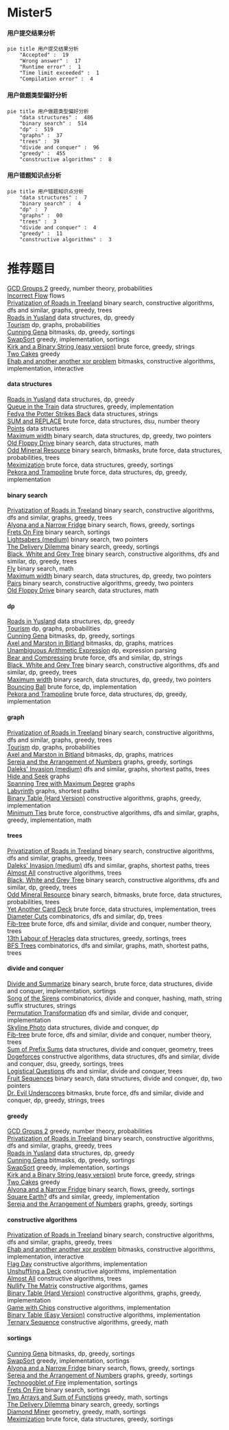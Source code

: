 # Mister5
<!-- tabs:start -->
#### **用户提交结果分析**

```mermaid
pie title 用户提交结果分析
    "Accepted" :  19
    "Wrong answer" :  17
    "Runtime error" :  1
    "Time limit exceeded" :  1
    "Compilation error" :  4
```
#### **用户做题类型偏好分析**

```mermaid
pie title 用户做题类型偏好分析
    "data structures" :  486
    "binary search" :  514
    "dp" :  519
    "graphs" :  37
    "trees" :  39
    "divide and conquer" :  96
    "greedy" :  455
    "constructive algorithms" :  8
```
#### **用户错题知识点分析**

```mermaid
pie title 用户错题知识点分析
    "data structures" :  7
    "binary search" :  4
    "dp" :  7
    "graphs" :  00
    "trees" :  3
    "divide and conquer" :  4
    "greedy" :  11
    "constructive algorithms" :  3
```
<!-- tabs:end -->
# 推荐题目
[GCD Groups 2](http://codeforces.com/problemset/problem/1198/F)		greedy,
                        number theory,
                        probabilities		  
[Incorrect Flow](http://codeforces.com/problemset/problem/708/D)		flows		  
[Privatization of Roads in Treeland](http://codeforces.com/problemset/problem/1141/G)		binary search,
                        constructive algorithms,
                        dfs and similar,
                        graphs,
                        greedy,
                        trees		  
[Roads in Yusland](http://codeforces.com/problemset/problem/671/D)		data structures,
                        dp,
                        greedy		  
[Tourism](https://codeforces.com/contest/1314/problem/D)		dp,
                        graphs,
                        probabilities		  
[Cunning Gena](http://codeforces.com/problemset/problem/417/D)		bitmasks,
                        dp,
                        greedy,
                        sortings		  
[SwapSort](http://codeforces.com/problemset/problem/489/A)		greedy,
                        implementation,
                        sortings		  
[Kirk and a Binary String (easy version)](http://codeforces.com/problemset/problem/1204/D1)		brute force,
                        greedy,
                        strings		  
[Two Cakes](http://codeforces.com/problemset/problem/1130/B)		greedy		  
[Ehab and another another xor problem](http://codeforces.com/problemset/problem/1088/D)		bitmasks,
                        constructive algorithms,
                        implementation,
                        interactive		  
<!-- tabs:start -->
#### **data structures**
[Roads in Yusland](http://codeforces.com/problemset/problem/671/D)		data structures,
                        dp,
                        greedy		  
[Queue in the Train](https://codeforces.com/contest/1248/problem/E)		data structures,
                        greedy,
                        implementation		  
[Fedya the Potter Strikes Back](http://codeforces.com/problemset/problem/1286/E)		data structures,
                        strings		  
[SUM and REPLACE](http://codeforces.com/problemset/problem/920/F)		brute force,
                        data structures,
                        dsu,
                        number theory		  
[Points](http://codeforces.com/problemset/problem/19/D)		data structures		  
[Maximum width](http://codeforces.com/problemset/problem/1492/C)		binary search,
                        data structures,
                        dp,
                        greedy,
                        two pointers		  
[Old Floppy Drive](http://codeforces.com/problemset/problem/1490/G)		binary search,
                        data structures,
                        math		  
[Odd Mineral Resource](http://codeforces.com/problemset/problem/1479/D)		binary search,
                        bitmasks,
                        brute force,
                        data structures,
                        probabilities,
                        trees		  
[Meximization](http://codeforces.com/problemset/problem/1497/A)		brute force,
                        data structures,
                        greedy,
                        sortings		  
[Pekora and Trampoline](http://codeforces.com/problemset/problem/1491/C)		brute force,
                        data structures,
                        dp,
                        greedy,
                        implementation		  
#### **binary search**
[Privatization of Roads in Treeland](http://codeforces.com/problemset/problem/1141/G)		binary search,
                        constructive algorithms,
                        dfs and similar,
                        graphs,
                        greedy,
                        trees		  
[Alyona and a Narrow Fridge](http://codeforces.com/problemset/problem/1119/B)		binary search,
                        flows,
                        greedy,
                        sortings		  
[Frets On Fire](http://codeforces.com/problemset/problem/1119/D)		binary search,
                        sortings		  
[Lightsabers (medium)](http://codeforces.com/problemset/problem/958/F2)		binary search,
                        two pointers		  
[The Delivery Dilemma](http://codeforces.com/problemset/problem/1443/C)		binary search,
                        greedy,
                        sortings		  
[Black, White and Grey Tree](http://codeforces.com/problemset/problem/1442/E)		binary search,
                        constructive algorithms,
                        dfs and similar,
                        dp,
                        greedy,
                        trees		  
[Fly](https://codeforces.com/contest/1011/problem/C)		binary search,
                        math		  
[Maximum width](http://codeforces.com/problemset/problem/1492/C)		binary search,
                        data structures,
                        dp,
                        greedy,
                        two pointers		  
[Pairs](http://codeforces.com/problemset/problem/1463/D)		binary search,
                        constructive algorithms,
                        greedy,
                        two pointers		  
[Old Floppy Drive](http://codeforces.com/problemset/problem/1490/G)		binary search,
                        data structures,
                        math		  
#### **dp**
[Roads in Yusland](http://codeforces.com/problemset/problem/671/D)		data structures,
                        dp,
                        greedy		  
[Tourism](https://codeforces.com/contest/1314/problem/D)		dp,
                        graphs,
                        probabilities		  
[Cunning Gena](http://codeforces.com/problemset/problem/417/D)		bitmasks,
                        dp,
                        greedy,
                        sortings		  
[Axel and Marston in Bitland](https://codeforces.com/contest/781/problem/D)		bitmasks,
                        dp,
                        graphs,
                        matrices		  
[Unambiguous Arithmetic Expression](http://codeforces.com/problemset/problem/115/D)		dp,
                        expression parsing		  
[Bear and Compressing](http://codeforces.com/problemset/problem/653/B)		brute force,
                        dfs and similar,
                        dp,
                        strings		  
[Black, White and Grey Tree](http://codeforces.com/problemset/problem/1442/E)		binary search,
                        constructive algorithms,
                        dfs and similar,
                        dp,
                        greedy,
                        trees		  
[Maximum width](http://codeforces.com/problemset/problem/1492/C)		binary search,
                        data structures,
                        dp,
                        greedy,
                        two pointers		  
[Bouncing Ball](https://codeforces.com/contest/1457/problem/C)		brute force,
                        dp,
                        implementation		  
[Pekora and Trampoline](http://codeforces.com/problemset/problem/1491/C)		brute force,
                        data structures,
                        dp,
                        greedy,
                        implementation		  
#### **graph**
[Privatization of Roads in Treeland](http://codeforces.com/problemset/problem/1141/G)		binary search,
                        constructive algorithms,
                        dfs and similar,
                        graphs,
                        greedy,
                        trees		  
[Tourism](https://codeforces.com/contest/1314/problem/D)		dp,
                        graphs,
                        probabilities		  
[Axel and Marston in Bitland](https://codeforces.com/contest/781/problem/D)		bitmasks,
                        dp,
                        graphs,
                        matrices		  
[Sereja and the Arrangement of Numbers](http://codeforces.com/problemset/problem/367/C)		graphs,
                        greedy,
                        sortings		  
[Daleks' Invasion (medium)](http://codeforces.com/problemset/problem/1184/E2)		dfs and similar,
                        graphs,
                        shortest paths,
                        trees		  
[Hide and Seek](https://codeforces.com/contest/1162/problem/C)		graphs		  
[Spanning Tree with Maximum Degree](http://codeforces.com/problemset/problem/1133/F1)		graphs		  
[Labyrinth](https://codeforces.com/contest/1064/problem/D)		graphs,
                        shortest paths		  
[Binary Table (Hard Version)](http://codeforces.com/problemset/problem/1439/A2)		constructive algorithms,
                        graphs,
                        greedy,
                        implementation		  
[Minimum Ties](http://codeforces.com/problemset/problem/1487/C)		brute force,
                        constructive algorithms,
                        dfs and similar,
                        graphs,
                        greedy,
                        implementation,
                        math		  
#### **trees**
[Privatization of Roads in Treeland](http://codeforces.com/problemset/problem/1141/G)		binary search,
                        constructive algorithms,
                        dfs and similar,
                        graphs,
                        greedy,
                        trees		  
[Daleks' Invasion (medium)](http://codeforces.com/problemset/problem/1184/E2)		dfs and similar,
                        graphs,
                        shortest paths,
                        trees		  
[Almost All](http://codeforces.com/problemset/problem/1205/D)		constructive algorithms,
                        trees		  
[Black, White and Grey Tree](http://codeforces.com/problemset/problem/1442/E)		binary search,
                        constructive algorithms,
                        dfs and similar,
                        dp,
                        greedy,
                        trees		  
[Odd Mineral Resource](http://codeforces.com/problemset/problem/1479/D)		binary search,
                        bitmasks,
                        brute force,
                        data structures,
                        probabilities,
                        trees		  
[Yet Another Card Deck](http://codeforces.com/problemset/problem/1511/C)		brute force,
                        data structures,
                        implementation,
                        trees		  
[Diameter Cuts](http://codeforces.com/problemset/problem/1499/F)		combinatorics,
                        dfs and similar,
                        dp,
                        trees		  
[Fib-tree](http://codeforces.com/problemset/problem/1491/E)		brute force,
                        dfs and similar,
                        divide and conquer,
                        number theory,
                        trees		  
[13th Labour of Heracles](http://codeforces.com/problemset/problem/1466/D)		data structures,
                        greedy,
                        sortings,
                        trees		  
[BFS Trees](http://codeforces.com/problemset/problem/1495/D)		combinatorics,
                        dfs and similar,
                        graphs,
                        math,
                        shortest paths,
                        trees		  
#### **divide and conquer**
[Divide and Summarize](http://codeforces.com/problemset/problem/1461/D)		binary search,
                        brute force,
                        data structures,
                        divide and conquer,
                        implementation,
                        sortings		  
[Song of the Sirens](http://codeforces.com/problemset/problem/1466/G)		combinatorics,
                        divide and conquer,
                        hashing,
                        math,
                        string suffix structures,
                        strings		  
[Permutation Transformation](http://codeforces.com/problemset/problem/1490/D)		dfs and similar,
                        divide and conquer,
                        implementation		  
[Skyline Photo](https://codeforces.com/contest/1483/problem/C)		data structures,
                        divide and conquer,
                        dp		  
[Fib-tree](http://codeforces.com/problemset/problem/1491/E)		brute force,
                        dfs and similar,
                        divide and conquer,
                        number theory,
                        trees		  
[Sum of Prefix Sums](http://codeforces.com/problemset/problem/1303/G)		data structures,
                        divide and conquer,
                        geometry,
                        trees		  
[Dogeforces](http://codeforces.com/problemset/problem/1494/D)		constructive algorithms,
                        data structures,
                        dfs and similar,
                        divide and conquer,
                        dsu,
                        greedy,
                        sortings,
                        trees		  
[Logistical Questions](http://codeforces.com/problemset/problem/566/C)		dfs and similar,
                        divide and conquer,
                        trees		  
[Fruit Sequences](http://codeforces.com/problemset/problem/1428/F)		binary search,
                        data structures,
                        divide and conquer,
                        dp,
                        two pointers		  
[Dr. Evil Underscores](http://codeforces.com/problemset/problem/1285/D)		bitmasks,
                        brute force,
                        dfs and similar,
                        divide and conquer,
                        dp,
                        greedy,
                        strings,
                        trees		  
#### **greedy**
[GCD Groups 2](http://codeforces.com/problemset/problem/1198/F)		greedy,
                        number theory,
                        probabilities		  
[Privatization of Roads in Treeland](http://codeforces.com/problemset/problem/1141/G)		binary search,
                        constructive algorithms,
                        dfs and similar,
                        graphs,
                        greedy,
                        trees		  
[Roads in Yusland](http://codeforces.com/problemset/problem/671/D)		data structures,
                        dp,
                        greedy		  
[Cunning Gena](http://codeforces.com/problemset/problem/417/D)		bitmasks,
                        dp,
                        greedy,
                        sortings		  
[SwapSort](http://codeforces.com/problemset/problem/489/A)		greedy,
                        implementation,
                        sortings		  
[Kirk and a Binary String (easy version)](http://codeforces.com/problemset/problem/1204/D1)		brute force,
                        greedy,
                        strings		  
[Two Cakes](http://codeforces.com/problemset/problem/1130/B)		greedy		  
[Alyona and a Narrow Fridge](http://codeforces.com/problemset/problem/1119/B)		binary search,
                        flows,
                        greedy,
                        sortings		  
[Square Earth?](http://codeforces.com/problemset/problem/57/A)		dfs and similar,
                        greedy,
                        implementation		  
[Sereja and the Arrangement of Numbers](http://codeforces.com/problemset/problem/367/C)		graphs,
                        greedy,
                        sortings		  
#### **constructive algorithms**
[Privatization of Roads in Treeland](http://codeforces.com/problemset/problem/1141/G)		binary search,
                        constructive algorithms,
                        dfs and similar,
                        graphs,
                        greedy,
                        trees		  
[Ehab and another another xor problem](http://codeforces.com/problemset/problem/1088/D)		bitmasks,
                        constructive algorithms,
                        implementation,
                        interactive		  
[Flag Day](http://codeforces.com/problemset/problem/357/B)		constructive algorithms,
                        implementation		  
[Unshuffling a Deck](http://codeforces.com/problemset/problem/1427/D)		constructive algorithms,
                        implementation		  
[Almost All](http://codeforces.com/problemset/problem/1205/D)		constructive algorithms,
                        trees		  
[Nullify The Matrix](http://codeforces.com/problemset/problem/1451/F)		constructive algorithms,
                        games		  
[Binary Table (Hard Version)](http://codeforces.com/problemset/problem/1439/A2)		constructive algorithms,
                        graphs,
                        greedy,
                        implementation		  
[Game with Chips](http://codeforces.com/problemset/problem/1327/C)		constructive algorithms,
                        implementation		  
[Binary Table (Easy Version)](http://codeforces.com/problemset/problem/1439/A1)		constructive algorithms,
                        implementation		  
[Ternary Sequence](http://codeforces.com/problemset/problem/1401/B)		constructive algorithms,
                        greedy,
                        math		  
#### **sortings**
[Cunning Gena](http://codeforces.com/problemset/problem/417/D)		bitmasks,
                        dp,
                        greedy,
                        sortings		  
[SwapSort](http://codeforces.com/problemset/problem/489/A)		greedy,
                        implementation,
                        sortings		  
[Alyona and a Narrow Fridge](http://codeforces.com/problemset/problem/1119/B)		binary search,
                        flows,
                        greedy,
                        sortings		  
[Sereja and the Arrangement of Numbers](http://codeforces.com/problemset/problem/367/C)		graphs,
                        greedy,
                        sortings		  
[Technogoblet of Fire](http://codeforces.com/problemset/problem/1121/A)		implementation,
                        sortings		  
[Frets On Fire](http://codeforces.com/problemset/problem/1119/D)		binary search,
                        sortings		  
[Two Arrays and Sum of Functions](http://codeforces.com/problemset/problem/1165/E)		greedy,
                        math,
                        sortings		  
[The Delivery Dilemma](http://codeforces.com/problemset/problem/1443/C)		binary search,
                        greedy,
                        sortings		  
[Diamond Miner](https://codeforces.com/contest/1496/problem/C)		geometry,
                        greedy,
                        math,
                        sortings		  
[Meximization](http://codeforces.com/problemset/problem/1497/A)		brute force,
                        data structures,
                        greedy,
                        sortings		  
<!-- tabs:end -->
